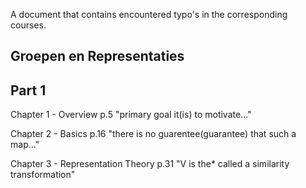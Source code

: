 A document that contains encountered typo's in the corresponding courses.

Groepen en Representaties
---

Part 1
---

Chapter 1 - Overview
p.5 "primary goal it(is) to motivate..."

Chapter 2 - Basics
p.16 "there is no guarentee(guarantee) that such a map..."

Chapter 3 - Representation Theory
p.31 "V is the* called a similarity transformation"
